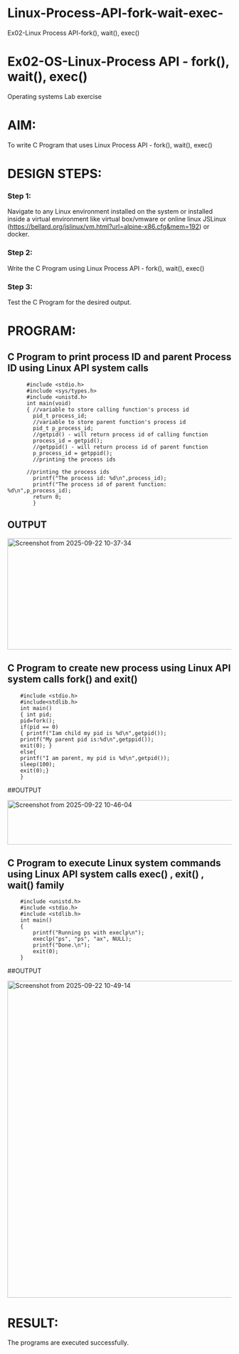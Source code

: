 # Linux-Process-API-fork-wait-exec-
Ex02-Linux Process API-fork(), wait(), exec()
# Ex02-OS-Linux-Process API - fork(), wait(), exec()
Operating systems Lab exercise


# AIM:
To write C Program that uses Linux Process API - fork(), wait(), exec()

# DESIGN STEPS:

### Step 1:

Navigate to any Linux environment installed on the system or installed inside a virtual environment like virtual box/vmware or online linux JSLinux (https://bellard.org/jslinux/vm.html?url=alpine-x86.cfg&mem=192) or docker.

### Step 2:

Write the C Program using Linux Process API - fork(), wait(), exec()

### Step 3:

Test the C Program for the desired output. 

# PROGRAM:

## C Program to print process ID and parent Process ID using Linux API system calls
```
      #include <stdio.h>
      #include <sys/types.h>
      #include <unistd.h>
      int main(void)
      {	//variable to store calling function's process id
      	pid_t process_id;
      	//variable to store parent function's process id
      	pid_t p_process_id;
      	//getpid() - will return process id of calling function
      	process_id = getpid();
      	//getppid() - will return process id of parent function
      	p_process_id = getppid();
      	//printing the process ids
      
      //printing the process ids
      	printf("The process id: %d\n",process_id);
      	printf("The process id of parent function: %d\n",p_process_id);
      	return 0;
        }
```
## OUTPUT 

<img width="889" height="250" alt="Screenshot from 2025-09-22 10-37-34" src="https://github.com/user-attachments/assets/ebb17cbf-b44a-4940-a936-c9c008034230" />


## C Program to create new process using Linux API system calls fork() and exit()
```
    #include <stdio.h>
    #include<stdlib.h>
    int main()
    { int pid; 
    pid=fork(); 
    if(pid == 0) 
    { printf("Iam child my pid is %d\n",getpid()); 
    printf("My parent pid is:%d\n",getppid()); 
    exit(0); } 
    else{ 
    printf("I am parent, my pid is %d\n",getpid()); 
    sleep(100); 
    exit(0);} 
    }
```

##OUTPUT



<img width="818" height="100" alt="Screenshot from 2025-09-22 10-46-04" src="https://github.com/user-attachments/assets/e64df19f-584f-4cc7-92b3-5d078501e1f2" />





## C Program to execute Linux system commands using Linux API system calls exec() , exit() , wait() family

```
    #include <unistd.h>
    #include <stdio.h>
    #include <stdlib.h>
    int main()
    {
    	printf("Running ps with execlp\n");
    	execlp("ps", "ps", "ax", NULL);
    	printf("Done.\n");
    	exit(0);
    }
```

##OUTPUT

<img width="844" height="712" alt="Screenshot from 2025-09-22 10-49-14" src="https://github.com/user-attachments/assets/fa1cdabb-7115-4b4b-b60e-668be1d1a5fc" />



# RESULT:
The programs are executed successfully.
